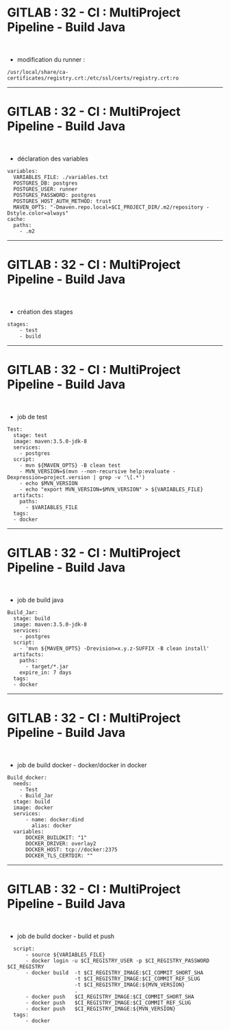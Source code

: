 # GITLAB : 32	- CI : MultiProject Pipeline - Build Java

<br>

* modification du runner :

```
/usr/local/share/ca-certificates/registry.crt:/etc/ssl/certs/registry.crt:ro
```

-------------------------------------------------------------------------------------------

# GITLAB : 32	- CI : MultiProject Pipeline - Build Java


<br>

* déclaration des variables

```
variables:
  VARIABLES_FILE: ./variables.txt
  POSTGRES_DB: postgres
  POSTGRES_USER: runner
  POSTGRES_PASSWORD: postgres
  POSTGRES_HOST_AUTH_METHOD: trust
  MAVEN_OPTS: "-Dmaven.repo.local=$CI_PROJECT_DIR/.m2/repository -Dstyle.color=always"
cache:
  paths:
    - .m2
```

-------------------------------------------------------------------------------------------

# GITLAB : 32	- CI : MultiProject Pipeline - Build Java


<br>

* création des stages

```
stages:
    - test
    - build
```

-------------------------------------------------------------------------------------------

# GITLAB : 32	- CI : MultiProject Pipeline - Build Java


<br>

* job de test

```
Test:
  stage: test
  image: maven:3.5.0-jdk-8
  services:
    - postgres
  script:
    - mvn ${MAVEN_OPTS} -B clean test
    - MVN_VERSION=$(mvn --non-recursive help:evaluate -Dexpression=project.version | grep -v '\[.*')
    - echo $MVN_VERSION
    - echo "export MVN_VERSION=$MVN_VERSION" > ${VARIABLES_FILE}
  artifacts:
    paths:
      - $VARIABLES_FILE
  tags:
  - docker
```

-------------------------------------------------------------------------------------------

# GITLAB : 32	- CI : MultiProject Pipeline - Build Java

<br>

* job de build java

```
Build_Jar:
  stage: build
  image: maven:3.5.0-jdk-8
  services:
    - postgres
  script:
    - 'mvn ${MAVEN_OPTS} -Drevision=x.y.z-SUFFIX -B clean install'
  artifacts:
    paths:
      - target/*.jar
    expire_in: 7 days
  tags:
  - docker
```

-------------------------------------------------------------------------------------------

# GITLAB : 32	- CI : MultiProject Pipeline - Build Java

<br>

* job de build docker - docker/docker in docker

```
Build_docker:
  needs:
    - Test
    - Build_Jar
  stage: build
  image: docker
  services:
      - name: docker:dind
        alias: docker
  variables:
      DOCKER_BUILDKIT: "1"
      DOCKER_DRIVER: overlay2
      DOCKER_HOST: tcp://docker:2375
      DOCKER_TLS_CERTDIR: ""
```

-------------------------------------------------------------------------------------------

# GITLAB : 32	- CI : MultiProject Pipeline - Build Java

<br>

* job de build docker - build et push


```
  script:
      - source ${VARIABLES_FILE}
      - docker login -u $CI_REGISTRY_USER -p $CI_REGISTRY_PASSWORD $CI_REGISTRY
      - docker build  -t $CI_REGISTRY_IMAGE:$CI_COMMIT_SHORT_SHA
                      -t $CI_REGISTRY_IMAGE:$CI_COMMIT_REF_SLUG
                      -t $CI_REGISTRY_IMAGE:${MVN_VERSION}
                      .
      - docker push   $CI_REGISTRY_IMAGE:$CI_COMMIT_SHORT_SHA
      - docker push   $CI_REGISTRY_IMAGE:$CI_COMMIT_REF_SLUG
      - docker push   $CI_REGISTRY_IMAGE:${MVN_VERSION}
  tags:
      - docker
```
